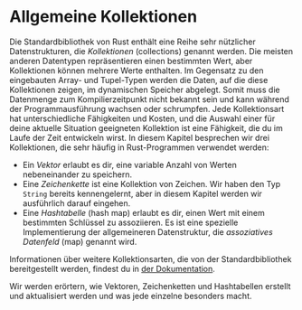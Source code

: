 # Allgemeine Kollektionen

Die Standardbibliothek von Rust enthält eine Reihe sehr nützlicher
Datenstrukturen, die _Kollektionen_ (collections) genannt werden. Die meisten
anderen Datentypen repräsentieren einen bestimmten Wert, aber Kollektionen
können mehrere Werte enthalten. Im Gegensatz zu den eingebauten Array- und
Tupel-Typen werden die Daten, auf die diese Kollektionen zeigen, im dynamischen
Speicher abgelegt. Somit muss die Datenmenge zum Kompilierzeitpunkt nicht
bekannt sein und kann während der Programmausführung wachsen oder schrumpfen.
Jede Kollektionsart hat unterschiedliche Fähigkeiten und Kosten, und die
Auswahl einer für deine aktuelle Situation geeigneten Kollektion ist eine
Fähigkeit, die du im Laufe der Zeit entwickeln wirst. In diesem Kapitel
besprechen wir drei Kollektionen, die sehr häufig in Rust-Programmen verwendet
werden:

- Ein _Vektor_ erlaubt es dir, eine variable Anzahl von Werten nebeneinander zu
  speichern.
- Eine _Zeichenkette_ ist eine Kollektion von Zeichen. Wir haben den Typ
  `String` bereits kennengelernt, aber in diesem Kapitel werden wir ausführlich
  darauf eingehen.
- Eine _Hashtabelle_ (hash map) erlaubt es dir, einen Wert mit einem
  bestimmten Schlüssel zu assoziieren. Es ist eine spezielle Implementierung
  der allgemeineren Datenstruktur, die _assoziatives Datenfeld_ (map) genannt
  wird.

Informationen über weitere Kollektionsarten, die von der Standardbibliothek
bereitgestellt werden, findest du in [der Dokumentation][collections].

Wir werden erörtern, wie Vektoren, Zeichenketten und Hashtabellen erstellt und
aktualisiert werden und was jede einzelne besonders macht.

[collections]: https://doc.rust-lang.org/std/collections/index.html
